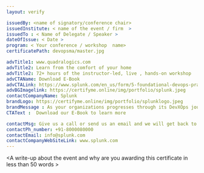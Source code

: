 ```yaml
---
layout: verify

issuedBy: <name of signatory/conference chair>
issuedInstitute: < name of the event / firm  >
issuedTo : < Name of Delegate / Speaker >
dateOfIssue: < Date >
program: < Your conference / workshop  name> 
certificatePath: devopsma/master.jpg

advTitle1: www.quadralogics.com
advTitle2: Learn from the comfort of your home
advTitle2: 72+ hours of the instructor-led, live , hands-on workshop
advCTAName: Download E-Book 
advCTALink: https://www.splunk.com/en_us/form/5-foundational-devops-practices.html
advBGImagelink: https://certifyme.online/img/portfolio/splunk.jpeg
contactCompanyName: Splunk 
brandLogo: https://certifyme.online/img/portfolio/splunklogo.jpeg
brandMessage : As your organizations progresses through its DevXOps journey, what are the best practices that successful teams use that you should follow? Discover what separates successful DevXOps teams from those that fail, and learn the next steps to take on your DevXOps journey
CTAText :  Download our E-Book to learn more

contactMsg: Give us a call or send us an email and we will get back to you as soon as possible!
contactPh_number: +91-8000080000
contactEmail: info@splunk.com
contactCompanyWebSiteLink: www.splunk.com
---
```

 <A write-up about the event and why are you awarding this certificate in less than 50  words >